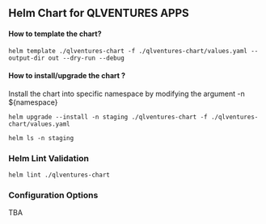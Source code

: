 ## Helm Chart for QLVENTURES APPS


#### How to template the chart?

```
helm template ./qlventures-chart -f ./qlventures-chart/values.yaml --output-dir out --dry-run --debug
```

#### How to install/upgrade the chart ?

Install the chart into specific namespace by modifying the argument -n ${namespace}

```
helm upgrade --install -n staging ./qlventures-chart -f ./qlventures-chart/values.yaml
```

```
helm ls -n staging
```

### Helm Lint Validation

```
helm lint ./qlventures-chart
```

### Configuration Options

TBA